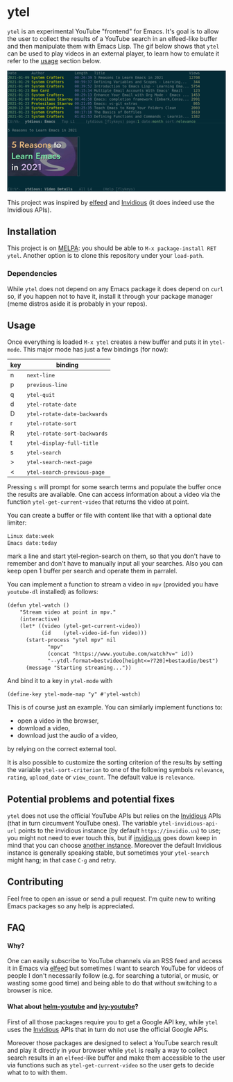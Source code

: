 # ytel
`ytel` is an experimental YouTube "frontend" for Emacs. It's goal is to allow the user to collect the results of a YouTube search in an elfeed-like buffer and then manipulate them with Emacs Lisp. The gif below shows that `ytel` can be used to play videos in an external player, to learn how to emulate it refer to the [usage](#usage) section below.

![demonstration](pic/demonstration.gif)

This project was inspired by [elfeed](https://github.com/skeeto/elfeed/) and [Invidious](https://github.com/omarroth/invidious) (it does indeed use the Invidious APIs).

## Installation
This project is on [MELPA](https://melpa.org/): you should be able to `M-x package-install RET ytel`. Another option is to clone this repository under your `load-path`.

### Dependencies
While `ytel` does not depend on any Emacs package it does depend on `curl` so, if you happen not to have it, install it through your package manager (meme distros aside it is probably in your repos).

## Usage
Once everything is loaded `M-x ytel` creates a new buffer and puts it in `ytel-mode`. This major mode has just a few bindings (for now):

| key          | binding                      |
|--------------|------------------------------|
| <key>n</key> | `next-line`                  |
| <key>p</key> | `previous-line`              |
| <key>q</key> | `ytel-quit`                  |
| <key>d</key> | `ytel-rotate-date`           |
| <key>D</key> | `ytel-rotate-date-backwards` |
| <key>r</key> | `ytel-rotate-sort`           |
| <key>R</key> | `ytel-rotate-sort-backwards` |
| <key>t</key> | `ytel-display-full-title`    |
| <key>s</key> | `ytel-search`                |
| <key>></key> | `ytel-search-next-page`      |
| <key><</key> | `ytel-search-previous-page`  |

Pressing `s` will prompt for some search terms and populate the buffer once the results are available. One can access information about a video via the function `ytel-get-current-video` that returns the video at point.

You can create a buffer or file with content like that with a optional date limiter:
```
Linux date:week
Emacs date:today
```

mark a line and start ytel-region-search on them, so that you don't have to remember and don't have to manually input all your searches. Also you can keep open 1 buffer per search and operate them in parralel.

You can implement a function to stream a video in `mpv` (provided you have `youtube-dl` installed) as follows:
```elisp
(defun ytel-watch ()
    "Stream video at point in mpv."
    (interactive)
    (let* ((video (ytel-get-current-video))
     	   (id    (ytel-video-id-fun video)))
      (start-process "ytel mpv" nil
		     "mpv"
		     (concat "https://www.youtube.com/watch?v=" id))
		     "--ytdl-format=bestvideo[height<=?720]+bestaudio/best")
      (message "Starting streaming..."))
```

And bind it to a key in `ytel-mode` with
```elisp
(define-key ytel-mode-map "y" #'ytel-watch)
```

This is of course just an example. You can similarly implement functions to:
- open a video in the browser,
- download a video,
- download just the audio of a video,

by relying on the correct external tool.

It is also possible to customize the sorting criterion of the results by setting the variable `ytel-sort-criterion` to one of the following symbols `relevance`, `rating`, `upload_date` or `view_count`.
The default value is `relevance`.

## Potential problems and potential fixes
`ytel` does not use the official YouTube APIs but relies on the [Invidious](https://github.com/omarroth/invidious) APIs (that in turn circumvent YouTube ones). The variable `ytel-invidious-api-url` points to the invidious instance (by default `https://invidio.us`) to use; you might not need to ever touch this, but if [invidio.us](https://invidio.us) goes down keep in mind that you can choose [another instance](https://github.com/omarroth/invidious#invidious-instances). Moreover the default Invidious instance is generally speaking stable, but sometimes your `ytel-search` might hang; in that case `C-g` and retry.

## Contributing
Feel free to open an issue or send a pull request. I'm quite new to writing Emacs packages so any help is appreciated.

## FAQ

#### Why?
One can easily subscribe to YouTube channels via an RSS feed and access it in Emacs via [elfeed](https://github.com/skeeto/elfeed/) but sometimes I want to search YouTube for videos of people I don't necessarily follow (e.g. for searching a tutorial, or music, or wasting some good time) and being able to do that without switching to a browser is nice.

#### What about [helm-youtube](https://github.com/maximus12793/helm-youtube) and [ivy-youtube](https://github.com/squiter/ivy-youtube)?
First of all those packages require you to get a Google API key, while `ytel` uses the [Invidious](https://github.com/omarroth/invidious) APIs that in turn do not use the official Google APIs.

Moreover those packages are designed to select a YouTube search result and play it directly in your browser while `ytel` is really a way to collect search results in an `elfeed`-like buffer and make them accessible to the user via functions such as `ytel-get-current-video` so the user gets to decide what to to with them.
